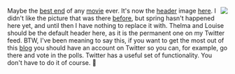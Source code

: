 <img src="http://scripting.com/images/2020/04/18/thelmaLouiseLogo.png" border="0" align="right">Maybe the <a href="https://www.youtube.com/watch?v=66CP-pq7Cx0">best end</a> of any <a href="https://en.wikipedia.org/wiki/Thelma_%26_Louise">movie</a> ever. It's now the <a href="http://scripting.com/images/2020/04/18/thelmaLouiseEnd.png">header</a> image <a href="http://scripting.com/2020/04/18.html">here</a>. I didn't like the picture that was there <a href="http://scripting.com/images/2020/03/26/lake.png">before</a>, but spring hasn't happened here yet, and until then I have nothing to replace it with. Thelma and Louise should be the default header here, as it is the permanent one on my Twitter feed. BTW, I've been meaning to say this, if you want to get the most out of this <a href="http://scripting.com/">blog</a> you should have an account on Twitter so you can, for example, go there and vote in the polls. Twitter has a useful set of functionality. You don't have to do it of course. :rocket: 
